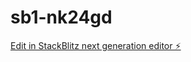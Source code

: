 # sb1-nk24gd

[Edit in StackBlitz next generation editor ⚡️](https://stackblitz.com/~/github.com/Vombat0/sb1-nk24gd)
